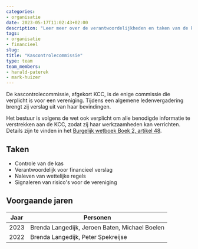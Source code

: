 ```yaml
---
categories:
- organisatie
date: 2023-05-17T11:02:43+02:00
description: "Leer meer over de verantwoordelijkheden en taken van de kascontrolecommissie binnen de vereniging."
tags:
- organisatie
- financieel
slug:
title: "Kascontrolecommissie"
type: team
team_members:
- harald-paterek
- mark-huizer
---
```


De kascontrolecommissie, afgekort KCC, is de enige commissie die verplicht is voor een vereniging. Tijdens een algemene ledenvergadering brengt zij verslag uit van haar bevindingen.

Het bestuur is volgens de wet ook verplicht om alle benodigde informatie te verstrekken aan de KCC, zodat zij haar werkzaamheden kan verrichten. Details zijn te vinden in het [Burgelijk wetboek Boek 2, artikel 48](https://wetten.overheid.nl/BWBR0003045/2022-01-01#Boek2_Titeldeel2_Artikel48).

## Taken

* Controle van de kas
* Verantwoordelijk voor financieel verslag
* Naleven van wettelijke regels
* Signaleren van risico's voor de vereniging

## Voorgaande jaren

| Jaar | Personen |
| ---- | -------- |
| 2023 | Brenda Langedijk, Jeroen Baten, Michael Boelen |
| 2022 | Brenda Langedijk, Peter Spekreijse |
